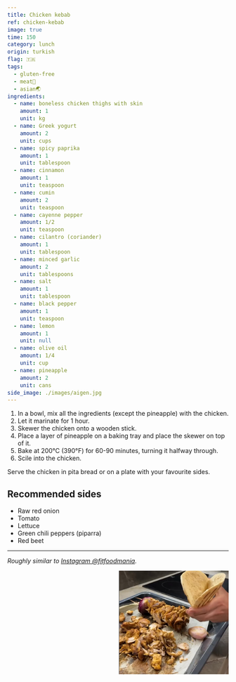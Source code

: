 ```yaml
---
title: Chicken kebab
ref: chicken-kebab
image: true
time: 150
category: lunch
origin: turkish
flag: 🇹🇷
tags:
  - gluten-free
  - meat🥩
  - asian🌏
ingredients:
  - name: boneless chicken thighs with skin
    amount: 1
    unit: kg
  - name: Greek yogurt
    amount: 2
    unit: cups
  - name: spicy paprika
    amount: 1
    unit: tablespoon
  - name: cinnamon
    amount: 1
    unit: teaspoon
  - name: cumin
    amount: 2
    unit: teaspoon
  - name: cayenne pepper
    amount: 1/2
    unit: teaspoon
  - name: cilantro (coriander)
    amount: 1
    unit: tablespoon
  - name: minced garlic
    amount: 2
    unit: tablespoons
  - name: salt
    amount: 1
    unit: tablespoon
  - name: black pepper
    amount: 1
    unit: teaspoon
  - name: lemon
    amount: 1
    unit: null
  - name: olive oil
    amount: 1/4
    unit: cup
  - name: pineapple
    amount: 2
    unit: cans
side_image: ./images/aigen.jpg
---
```


1. In a bowl, mix all the ingredients (except the pineapple) with the chicken.
2. Let it marinate for 1 hour.
3. Skewer the chicken onto a wooden stick.
4. Place a layer of pineapple on a baking tray and place the skewer on top of it.
5. Bake at 200°C (390°F) for 60-90 minutes, turning it halfway through.
6. Scile into the chicken.

Serve the chicken in pita bread or on a plate with your favourite sides.

## Recommended sides
- Raw red onion
- Tomato
- Lettuce
- Green chili peppers (piparra)
- Red beet

---

_Roughly similar to [Instagram @fitfoodmania](https://www.instagram.com/reel/C56iSWJoThe/?utm_source=ig_web_copy_link&igsh=MzRlODBiNWFlZA==)._

<img src="images/chicken_kebab.png" style="width:250px; float:right;"/>